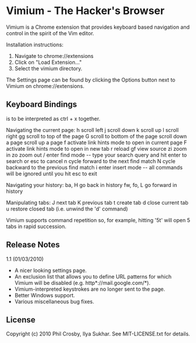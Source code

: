 Vimium - The Hacker's Browser
=============================

Vimium is a Chrome extension that provides keyboard based navigation and control in the spirit of the Vim
editor.

Installation instructions:

1. Navigate to chrome://extensions
2. Click on "Load Extension..."
3. Select the vimium directory.

The Settings page can be found by clicking the Options button next to Vimium on chrome://extensions.

Keyboard Bindings
-----------------

<c-x> is to be interpreted as ctrl + x together.

Navigating the current page:
    h       scroll left
    j       scroll down
    k       scroll up
    l       scroll right
    gg      scroll to top of the page
    G       scroll to bottom of the page
    <c-d>   scroll down a page
    <c-u>   scroll up a page
    f       activate link hints mode to open in current page
    F       activate link hints mode to open in new tab
    r       reload
    gf      view source
    zi      zoom in
    zo      zoom out
    /       enter find mode -- type your search query and hit enter to search or esc to cancel
    n       cycle forward to the next find match
    N       cycle backward to the previous find match
    i       enter insert mode -- all commands will be ignored until you hit esc to exit

Navigating your history:
    ba, H         go back in history
    fw, fo, L     go forward in history

Manipulating tabs:
    J       next tab
    K       previous tab
    t       create tab
    d       close current tab
    u       restore closed tab (i.e. unwind the 'd' command)

Vimium supports command repetition so, for example, hitting '5t' will open 5 tabs in rapid succession.

Release Notes
-------------

1.1 (01/03/2010)
  - A nicer looking settings page.
  - An exclusion list that allows you to define URL patterns for which Vimium will be disabled (e.g.
    http*://mail.google.com/*).
  - Vimium-interpreted keystrokes are no longer sent to the page.
  - Better Windows support.
  - Various miscellaneous bug fixes.

License
-------
Copyright (c) 2010 Phil Crosby, Ilya Sukhar. See MIT-LICENSE.txt for details.
